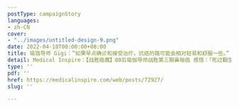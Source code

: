 ```yaml
---
postType: campaignStory
languages:
- zh-CN
cover:
- "../images/untitled-design-9.png"
date: 2022-04-18T00:00:00+08:00
title: 瑜珈导师 Gigi：”如果早点确诊和接受治疗，抗癌的路可能会相对轻易和舒服一些。”
detail: Medical Inspire：【战胜癌魔】80后瑜伽导师战胜第三期鼻咽癌 感悟：「死过翻生 才明白活着多好」
type: ''
pdf: ''
href: https://medicalinspire.com/web/posts/72927/
slug: ''

---
```

